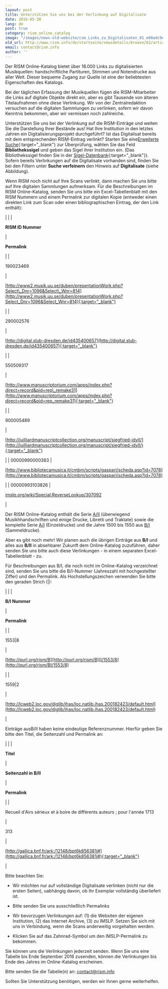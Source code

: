 ```yaml
---
layout: post
title: Unterstützen Sie uns bei der Verlinkung auf Digitalisate
date: 2016-05-30
lang: de
post: true
category: rism_online_catalog
image: "/images/news-old-website/csm_Links_zu_Digitalisaten_01_e60adc9ec7.jpg"
old_url: http://www.rism.info/de/startseite/newsdetails/browse/62/article/64/help-rism-link-to-digitized-music.html
email: contact@rism.info
author: ''
---
```


Der RISM Online-Katalog bietet über 18.000 Links zu digitalisierten Musikquellen: handschriftliche Partituren, Stimmen und Notendrucke aus aller Welt. Dieser bequeme Zugang zur Quelle ist eine der beliebtesten Eigenschaften des Katalogs.

Bei der täglichen Erfassung der Musikquellen fügen die RISM-Mitarbeiter die Links auf digitale Objekte direkt ein, aber es gibt Tausende von älteren Titelaufnahmen ohne diese Verlinkung. Wir von der Zentralredaktion versuchen auf die digitalen Sammlungen zu verlinken, sofern wir davon Kenntnis bekommen, aber wir vermissen noch zahlreiche.

Unterstützen Sie uns bei der Verlinkung auf die RISM-Einträge und weiten Sie die Darstellung Ihrer Bestände aus! Hat Ihre Institution in den letztes Jahren ein Digitalisierungsprojekt durchgeführt? Ist das Digitalisat bereits mit dem entsprechenden RISM-Eintrag verlinkt? Starten Sie eine[Erweiterte Suche](https://opac.rism.info/metaopac/start.do?View=rism&SearchType=2&Language=de){:target="_blank"} zur Überprüfung, wählen Sie das Feld **Bibliothekssigel** und geben das Sigel ihrer Institution ein. (Das Bibliothekssigel finden Sie in der [Sigel-Datenbank](http://www.rism.info/de/sigla.html){:target="_blank"}). Sofern bereits Verlinkungen auf die Digitalisate vorhanden sind, finden Sie bei den Filtern unter **Suche verfeinern** den Hinweis auf **Digitalisate** (siehe Abbildung).

Wenn RISM noch nicht auf Ihre Scans verlinkt, dann machen Sie uns bitte auf Ihre digitalen Sammlungen aufmerksam. Für die Beschreibungen im RISM Online-Katalog, senden Sie uns bitte ein Excel-Tabellenblatt mit den RISM Nummern und einem Permalink zur digitalen Kopie (entweder einen direkten Link zum Scan oder einen bibliographischen Eintrag, der den Link enthält):

|  |
|

**RISM ID Nummer**

|

**Permalink**

|
|

190023469

|

[http://www2.musik.uu.se/duben/presentationWork.php?Select\_Dnr=1096&Select\_Wnr=814](http://www2.musik.uu.se/duben/presentationWork.php?Select_Dnr=1096&Select_Wnr=814){:target="_blank"}

|
|

290002576

|

[http://digital.slub-dresden.de/id435400657](http://digital.slub-dresden.de/id435400657){:target="_blank"}

|
|

550509317

|

[http://www.manuscriptorium.com/apps/index.php?direct=record&pid=rep\_remake31](http://www.manuscriptorium.com/apps/index.php?direct=record&pid=rep_remake31){:target="_blank"}

|
|

900005489

|

[http://juilliardmanuscriptcollection.org/manuscript/siegfried-idyll/](http://juilliardmanuscriptcollection.org/manuscript/siegfried-idyll/){:target="_blank"}

|
| 00000990000383 |

[http://www.bibliotecamusica.it/cmbm/scripts/gaspari/scheda.asp?id=7078](http://www.bibliotecamusica.it/cmbm/scripts/gaspari/scheda.asp?id=7078)

|
| 00000993103826 |

[imslp.org/wiki/Special:ReverseLookup/307092](http://imslp.org/wiki/Special:ReverseLookup/307092)

|

Der RISM Online-Katalog enthält die Serie [A/II](/de/publikationen.html#c41) (überwiegend Musikhhandschriften und einige Drucke, Libretti und Traktate) sowie die komplette Serie [A/I](/de/publikationen.html#c41) (Einzeldrucke) und die Jahre 1500 bis 1550 aus [B/I](/de/publikationen.html#c41) (Sammeldrucke).

Aber es gibt noch mehr! Wir planen auch die übrigen Einträge aus **B/I** und alles aus **B/II** in absehbarer Zukunft dem Online-Katalog zuzuführen, daher senden Sie uns bitte auch diese Verlinkungen - in einem separaten Excel-Tabellenblatt - zu.

Für Beschreibungen aus B/I, die noch nicht im Online-Katalog verzeichnet sind, senden Sie uns bitte die B/I-Nummer (Jahreszahl mit hochgestellter Ziffer) und den Permalink. Als Hochstellungszeichen verwenden Sie bitte den geraden Strich (|):


| |
|

**B/I Nummer**

|

**Permalink**

|
|

1553|8

|

[http://purl.org/rism/B](http://purl.org/rism/B)[I/1553/8](http://purl.org/rism/BI/1553/8)

|
|

1559|2

|

[http://lcweb2.loc.gov/diglib/ihas/loc.natlib.ihas.200182423/default.html](http://lcweb2.loc.gov/diglib/ihas/loc.natlib.ihas.200182423/default.html)

|

Einträge ausB/II haben keine eindeutige Referenznummer. Hierfür geben Sie bitte den Titel, die Seitenzahl und Permalink an:

| |
|

**Titel**

|

**Seitenzahl in B/II**

|

**Permalink**

|
|

Recueil d'Airs sérieux et à boire de différents auteurs ; pour l'année 1713

|

313

|

[http://gallica.bnf.fr/ark:/12148/bpt6k856381j#](http://gallica.bnf.fr/ark:/12148/bpt6k856381j#){:target="_blank"}

|

Bitte beachten Sie:

- Wir möchten nur auf vollständige Digitalisate verlinken (nicht nur die ersten Seiten), uabhängig davon, ob Ihr Exemplar vollständig überliefert ist.
- Bitte senden Sie uns ausschließlich Permalinks
- Wir bevorzugen Verlinkungen auf: (1) die Websiten der eigenen Institution, (2) das Internet Archive, (3) zu IMSLP. Setzen Sie sich mit uns in Verbindung, wenn die Scans anderweitig vorgehalten werden.

- Klicken Sie auf das Zahnrad-Symbol um den IMSLP-Permalink zu bekommen.

Sie können uns die Verlinkungen jederzeit senden. Wenn Sie uns eine Tabelle bis Ende September 2016 zusenden, können die Verlinkungen bis Ende des Jahres im Online-Katalog erscheinen.

Bitte senden Sie die Tabelle(n) an: [contact@rism.info](mailto:contact@rism.info)

Sollten Sie Unterstützung benötigen, werden wir Ihnen gerne weiterhelfen.

